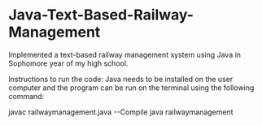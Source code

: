 # Java-Text-Based-Railway-Management
Implemented a text-based railway management system using Java in Sophomore year of my high school.


Instructions to run the code:
Java needs to be installed on the user computer and the program can be run on the terminal using the following command:

javac railwaymanagement.java                         --Compile
java railwaymanagement
